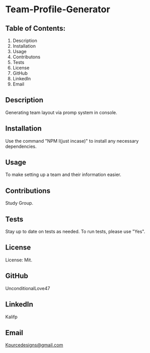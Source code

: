# Team-Profile-Generator
## Table of Contents:
1. Description
2. Installation
3. Usage
4. Contributons
5. Tests
6. License
7. GitHub
8. LinkedIn
9. Email
## Description
Generating team layout via promp system in console.
## Installation
Use the command "NPM I(just incase)" to install any necessary dependencies.
## Usage
To make setting up a team and their information easier.
## Contributions
Study Group.
## Tests
Stay up to date on tests as needed. To run tests, please use "Yes".
## License
License: Mit.
## GitHub
UnconditionalLove47
## LinkedIn
Kalifp
## Email
Kpurcedesigns@gmail.com
